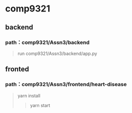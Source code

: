 # comp9321 
## backend
### path：comp9321/Assn3/backend
> run comp9321/Assn3/backend/app.py
## fronted ##
### path：comp9321/Assn3/frontend/heart-disease
> yarn install
>> yarn start